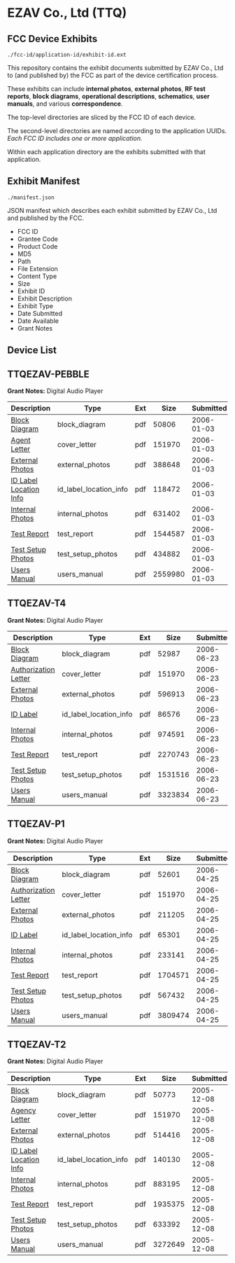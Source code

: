 # EZAV Co., Ltd (TTQ)
## FCC Device Exhibits

```
./fcc-id/application-id/exhibit-id.ext
```

This repository contains the exhibit documents submitted by EZAV Co., Ltd to (and published by) the FCC as part of the device certification process.

These exhibits can include **internal photos**, **external photos**, **RF test reports**, **block diagrams**, **operational descriptions**, **schematics**, **user manuals**, and various **correspondence**.

The top-level directories are sliced by the FCC ID of each device.

The second-level directories are named according to the application UUIDs. *Each FCC ID includes one or more application.*

Within each application directory are the exhibits submitted with that application. 

## Exhibit Manifest

```
./manifest.json
```

JSON manifest which describes each exhibit submitted by EZAV Co., Ltd and published by the FCC.

- FCC ID
- Grantee Code
- Product Code
- MD5
- Path
- File Extension
- Content Type
- Size
- Exhibit ID
- Exhibit Description
- Exhibit Type
- Date Submitted
- Date Available
- Grant Notes

## Device List
## TTQEZAV-PEBBLE
**Grant Notes:** Digital Audio Player

| Description | Type | Ext | Size | Submitted | Available |
| ----------- | ---- | --- | ---- | --------- | --------- |
| [Block Diagram](TTQEZAV-PEBBLE/d9c9496914bd73c060f5f98e1f79fa3f/616781.pdf) | block_diagram | pdf | 50806 | 2006-01-03 | 2006-01-03 |
| [Agent Letter](TTQEZAV-PEBBLE/d9c9496914bd73c060f5f98e1f79fa3f/609886.pdf) | cover_letter | pdf | 151970 | 2006-01-03 | 2006-01-03 |
| [External Photos](TTQEZAV-PEBBLE/d9c9496914bd73c060f5f98e1f79fa3f/616782.pdf) | external_photos | pdf | 388648 | 2006-01-03 | 2006-01-03 |
| [ID Label Location Info](TTQEZAV-PEBBLE/d9c9496914bd73c060f5f98e1f79fa3f/616783.pdf) | id_label_location_info | pdf | 118472 | 2006-01-03 | 2006-01-03 |
| [Internal Photos](TTQEZAV-PEBBLE/d9c9496914bd73c060f5f98e1f79fa3f/616784.pdf) | internal_photos | pdf | 631402 | 2006-01-03 | 2006-01-03 |
| [Test Report](TTQEZAV-PEBBLE/d9c9496914bd73c060f5f98e1f79fa3f/616785.pdf) | test_report | pdf | 1544587 | 2006-01-03 | 2006-01-03 |
| [Test Setup Photos](TTQEZAV-PEBBLE/d9c9496914bd73c060f5f98e1f79fa3f/616786.pdf) | test_setup_photos | pdf | 434882 | 2006-01-03 | 2006-01-03 |
| [Users Manual](TTQEZAV-PEBBLE/d9c9496914bd73c060f5f98e1f79fa3f/616787.pdf) | users_manual | pdf | 2559980 | 2006-01-03 | 2006-01-03 |
## TTQEZAV-T4
**Grant Notes:** Digital Audio Player

| Description | Type | Ext | Size | Submitted | Available |
| ----------- | ---- | --- | ---- | --------- | --------- |
| [Block Diagram](TTQEZAV-T4/2a9b2db3b63a74e722dcea42410d0b1b/672736.pdf) | block_diagram | pdf | 52987 | 2006-06-23 | 2006-06-21 |
| [Authorization Letter](TTQEZAV-T4/2a9b2db3b63a74e722dcea42410d0b1b/609886.pdf) | cover_letter | pdf | 151970 | 2006-06-23 | 2006-06-21 |
| [External Photos](TTQEZAV-T4/2a9b2db3b63a74e722dcea42410d0b1b/672739.pdf) | external_photos | pdf | 596913 | 2006-06-23 | 2006-06-21 |
| [ID Label](TTQEZAV-T4/2a9b2db3b63a74e722dcea42410d0b1b/672738.pdf) | id_label_location_info | pdf | 86576 | 2006-06-23 | 2006-06-21 |
| [Internal Photos](TTQEZAV-T4/2a9b2db3b63a74e722dcea42410d0b1b/672737.pdf) | internal_photos | pdf | 974591 | 2006-06-23 | 2006-06-21 |
| [Test Report](TTQEZAV-T4/2a9b2db3b63a74e722dcea42410d0b1b/672742.pdf) | test_report | pdf | 2270743 | 2006-06-23 | 2006-06-21 |
| [Test Setup Photos](TTQEZAV-T4/2a9b2db3b63a74e722dcea42410d0b1b/672741.pdf) | test_setup_photos | pdf | 1531516 | 2006-06-23 | 2006-06-21 |
| [Users Manual](TTQEZAV-T4/2a9b2db3b63a74e722dcea42410d0b1b/672740.pdf) | users_manual | pdf | 3323834 | 2006-06-23 | 2006-06-21 |
## TTQEZAV-P1
**Grant Notes:** Digital Audio Player

| Description | Type | Ext | Size | Submitted | Available |
| ----------- | ---- | --- | ---- | --------- | --------- |
| [Block Diagram](TTQEZAV-P1/56d6762700dcb85ef0f0b76b7638f26f/651015.pdf) | block_diagram | pdf | 52601 | 2006-04-25 | 2006-04-24 |
| [Authorization Letter](TTQEZAV-P1/56d6762700dcb85ef0f0b76b7638f26f/609886.pdf) | cover_letter | pdf | 151970 | 2006-04-25 | 2006-04-24 |
| [External Photos](TTQEZAV-P1/56d6762700dcb85ef0f0b76b7638f26f/651018.pdf) | external_photos | pdf | 211205 | 2006-04-25 | 2006-04-24 |
| [ID Label](TTQEZAV-P1/56d6762700dcb85ef0f0b76b7638f26f/651017.pdf) | id_label_location_info | pdf | 65301 | 2006-04-25 | 2006-04-24 |
| [Internal Photos](TTQEZAV-P1/56d6762700dcb85ef0f0b76b7638f26f/651016.pdf) | internal_photos | pdf | 233141 | 2006-04-25 | 2006-04-24 |
| [Test Report](TTQEZAV-P1/56d6762700dcb85ef0f0b76b7638f26f/651021.pdf) | test_report | pdf | 1704571 | 2006-04-25 | 2006-04-24 |
| [Test Setup Photos](TTQEZAV-P1/56d6762700dcb85ef0f0b76b7638f26f/651020.pdf) | test_setup_photos | pdf | 567432 | 2006-04-25 | 2006-04-24 |
| [Users Manual](TTQEZAV-P1/56d6762700dcb85ef0f0b76b7638f26f/651019.pdf) | users_manual | pdf | 3809474 | 2006-04-25 | 2006-04-24 |
## TTQEZAV-T2
**Grant Notes:** Digital Audio Player

| Description | Type | Ext | Size | Submitted | Available |
| ----------- | ---- | --- | ---- | --------- | --------- |
| [Block Diagram](TTQEZAV-T2/48fc526c318e2ab1eb02c7b28a563f16/609879.pdf) | block_diagram | pdf | 50773 | 2005-12-08 | 2005-12-08 |
| [Agency Letter](TTQEZAV-T2/48fc526c318e2ab1eb02c7b28a563f16/609886.pdf) | cover_letter | pdf | 151970 | 2005-12-08 | 2005-12-08 |
| [External Photos](TTQEZAV-T2/48fc526c318e2ab1eb02c7b28a563f16/609880.pdf) | external_photos | pdf | 514416 | 2005-12-08 | 2005-12-08 |
| [ID Label Location Info](TTQEZAV-T2/48fc526c318e2ab1eb02c7b28a563f16/609881.pdf) | id_label_location_info | pdf | 140130 | 2005-12-08 | 2005-12-08 |
| [Internal Photos](TTQEZAV-T2/48fc526c318e2ab1eb02c7b28a563f16/609882.pdf) | internal_photos | pdf | 883195 | 2005-12-08 | 2005-12-08 |
| [Test Report](TTQEZAV-T2/48fc526c318e2ab1eb02c7b28a563f16/609883.pdf) | test_report | pdf | 1935375 | 2005-12-08 | 2005-12-08 |
| [Test Setup Photos](TTQEZAV-T2/48fc526c318e2ab1eb02c7b28a563f16/609884.pdf) | test_setup_photos | pdf | 633392 | 2005-12-08 | 2005-12-08 |
| [Users Manual](TTQEZAV-T2/48fc526c318e2ab1eb02c7b28a563f16/609885.pdf) | users_manual | pdf | 3272649 | 2005-12-08 | 2005-12-08 |
